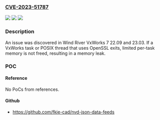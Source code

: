 ### [CVE-2023-51787](https://cve.mitre.org/cgi-bin/cvename.cgi?name=CVE-2023-51787)
![](https://img.shields.io/static/v1?label=Product&message=n%2Fa&color=blue)
![](https://img.shields.io/static/v1?label=Version&message=n%2Fa&color=blue)
![](https://img.shields.io/static/v1?label=Vulnerability&message=n%2Fa&color=brighgreen)

### Description

An issue was discovered in Wind River VxWorks 7 22.09 and 23.03. If a VxWorks task or POSIX thread that uses OpenSSL exits, limited per-task memory is not freed, resulting in a memory leak.

### POC

#### Reference
No PoCs from references.

#### Github
- https://github.com/fkie-cad/nvd-json-data-feeds

